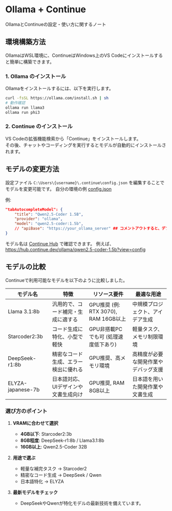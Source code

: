 
# Ollama + Continue

OllamaとContinueの設定・使い方に関するノート

## 環境構築方法
OllamaはWSL環境に、ContinueはWindows上のVS Codeにインストールすると簡単に構築できます。

### 1. Ollama のインストール
Ollamaをインストールするには、以下を実行します。
```bash
curl -fsSL https://ollama.com/install.sh | sh
# 動作確認
ollama run llama3
ollama run phi3
```

### 2. Continue のインストール
VS Codeの拡張機能検索から「Continue」をインストールします。  
その後、チャットやコーディングを実行するとモデルが自動的にインストールされます。


## モデルの変更方法
設定ファイル `C:\Users\{username}\.continue\config.json` を編集することでモデルを変更可能です。
自分の環境の例 [config.json](config.json)

例:
```json
"tabAutocompleteModel": {
    "title": "Qwen2.5-Coder 1.5B",
    "provider": "ollama",
    "model": "qwen2.5-coder:1.5b",
    // "apiBase": "https://your_ollama_server" ## コメントアウトすると、デフォルトでローカルのものが利用される
}
```
モデル名は [Continue Hub](https://hub.continue.dev/) で確認できます。
例えば、https://hub.continue.dev/ollama/qwen2.5-coder-1.5b?view=config


## モデルの比較
Continueで利用可能なモデルを以下のように比較しました。

| モデル名              | 特徴                                    | リソース要件                                | 最適な用途                                |
|-----------------------|-----------------------------------------|--------------------------------------------|-------------------------------------------|
| Llama 3.1:8b         | 汎用的で、コード補完・生成に適する      | GPU推奨 (例: RTX 3070), RAM 16GB以上       | 中規模プロジェクト、アイデア生成           |
| Starcoder2:3b        | コード生成に特化、小型で軽快            | GPU非搭載PCでも可 (処理速度低下あり)       | 軽量タスク、メモリ制限環境                 |
| DeepSeek-r1:8b       | 精密なコード生成、エラー検出に優れる    | GPU推奨、高メモリ環境                      | 高精度が必要な開発作業やデバッグ支援       |
| ELYZA-japanese-7b    | 日本語対応、UIデザインや文書生成向け    | GPU推奨, RAM 8GB以上                       | 日本語を用いた開発作業や文書生成           |


### 選び方のポイント
1. **VRAMに合わせて選択**
   - **4GB以下**: Starcoder2:3b  
   - **8GB程度**: DeepSeek-r1:8b / Llama3.1:8b  
   - **16GB以上**: Qwen2.5-Coder 32B  

2. **用途で選ぶ**
   - 軽量な補完タスク → Starcoder2  
   - 精密なコード生成 → DeepSeek / Qwen  
   - 日本語特化 → ELYZA  

3. **最新モデルをチェック**
   - DeepSeekやQwenが特化モデルの最新技術を備えています。
